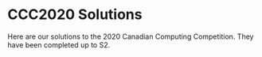 # CCC2020 Solutions #

Here are our solutions to the 2020 Canadian Computing Competition. They have been completed up to S2.
